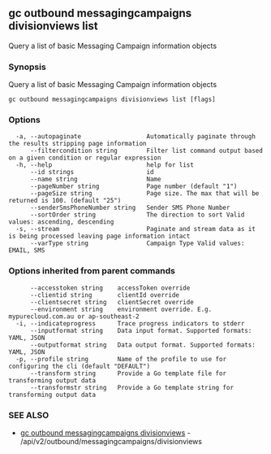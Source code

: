 ## gc outbound messagingcampaigns divisionviews list

Query a list of basic Messaging Campaign information objects

### Synopsis

Query a list of basic Messaging Campaign information objects

```
gc outbound messagingcampaigns divisionviews list [flags]
```

### Options

```
  -a, --autopaginate                  Automatically paginate through the results stripping page information
      --filtercondition string        Filter list command output based on a given condition or regular expression
  -h, --help                          help for list
      --id strings                    id
      --name string                   Name
      --pageNumber string             Page number (default "1")
      --pageSize string               Page size. The max that will be returned is 100. (default "25")
      --senderSmsPhoneNumber string   Sender SMS Phone Number
      --sortOrder string              The direction to sort Valid values: ascending, descending
  -s, --stream                        Paginate and stream data as it is being processed leaving page information intact
      --varType string                Campaign Type Valid values: EMAIL, SMS
```

### Options inherited from parent commands

```
      --accesstoken string    accessToken override
      --clientid string       clientId override
      --clientsecret string   clientSecret override
      --environment string    environment override. E.g. mypurecloud.com.au or ap-southeast-2
  -i, --indicateprogress      Trace progress indicators to stderr
      --inputformat string    Data input format. Supported formats: YAML, JSON
      --outputformat string   Data output format. Supported formats: YAML, JSON
  -p, --profile string        Name of the profile to use for configuring the cli (default "DEFAULT")
      --transform string      Provide a Go template file for transforming output data
      --transformstr string   Provide a Go template string for transforming output data
```

### SEE ALSO

* [gc outbound messagingcampaigns divisionviews](gc_outbound_messagingcampaigns_divisionviews.html)	 - /api/v2/outbound/messagingcampaigns/divisionviews


